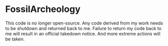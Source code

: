 FossilArcheology
================
 This code is no longer open-source. Any code derived from my work needs to be shutdown and returned back to me. Failure to return my code back to me
 will result in an official takedown notice. And more extreme actions will be taken.
